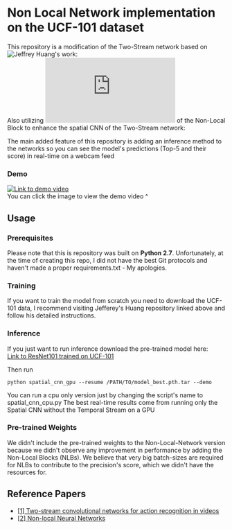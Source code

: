 # Non Local Network implementation on the UCF-101 dataset
This repository is a modification of the Two-Stream network based on ![Jeffrey Huang's work](https://github.com/jeffreyhuang1/two-stream-action-recognition  
):  
Also utilizing ![AlexHex7's PyTorch implementation](https://github.com/AlexHex7/Non-local_pytorch/blob/master/Non-Local_pytorch_0.3.1/lib/backup/non_local_simple_version.py) of the Non-Local Block to enhance the spatial CNN of the Two-Stream network:  

The main added feature of this repository is adding an inference method to the networks so you can see the model's predictions
(Top-5 and their score) in real-time on a webcam feed

### Demo
[![Link to demo video](https://raw.githubusercontent.com/danbochman/Real-Time-Action-Recognition/master/demo/screenshot.png)](https://youtu.be/21HJVh29pY8) <br>
You can click the image to view the demo video ^

## Usage

### Prerequisites
Please note that this is repository was built on **Python 2.7**.
Unfortunately, at the time of creating this repo, I did not have the best Git protocols and haven't made a proper requirements.txt - My apologies.

### Training
If you want to train the model from scratch you need to download the UCF-101 data, I recommend visiting Jefferey's Huang repository linked above and follow his detailed instructions.

### Inference
If you just want to run inference download the pre-trained model here:  
[Link to ResNet101 trained on UCF-101](https://drive.google.com/drive/folders/1gVB5StqgoDJ3IxHUn7zoTzTNxzz3du3d?usp=sharing)

Then run
```
python spatial_cnn_gpu --resume /PATH/TO/model_best.pth.tar --demo
```
You can run a cpu only version just by changing the script's name to spatial_cnn_cpu.py
The best real-time results come from running only the Spatial CNN without the Temporal Stream on a GPU

### Pre-trained Weights
We didn't include the pre-trained weights to the Non-Local-Network version because we didn't observe any improvement in performance by adding the Non-Local Blocks (NLBs).
We believe that very big batch-sizes are required for NLBs to contribute to the precision's score, which we didn't have the resources for.

## Reference Papers
*  [[1] Two-stream convolutional networks for action recognition in videos](http://papers.nips.cc/paper/5353-two-stream-convolutional)
*  [[2] Non-local Neural Networks](https://arxiv.org/abs/1711.07971)
